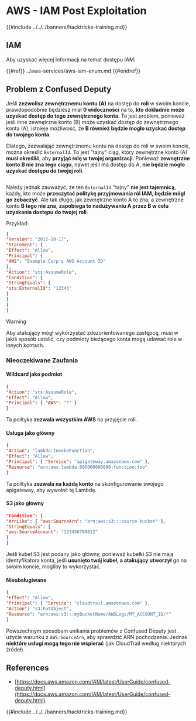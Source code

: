 # AWS - IAM Post Exploitation

{{#include ../../../banners/hacktricks-training.md}}

## IAM

Aby uzyskać więcej informacji na temat dostępu IAM:

{{#ref}}
../aws-services/aws-iam-enum.md
{{#endref}}

## Problem z Confused Deputy

Jeśli **zezwolisz zewnętrznemu kontu (A)** na dostęp do **roli** w swoim koncie, prawdopodobnie będziesz miał **0 widoczności** na to, **kto dokładnie może uzyskać dostęp do tego zewnętrznego konta**. To jest problem, ponieważ jeśli inne zewnętrzne konto (B) może uzyskać dostęp do zewnętrznego konta (A), istnieje możliwość, że **B również będzie mogło uzyskać dostęp do twojego konta**.

Dlatego, zezwalając zewnętrznemu kontu na dostęp do roli w swoim koncie, można określić `ExternalId`. To jest "tajny" ciąg, który zewnętrzne konto (A) **musi określić**, aby **przyjąć rolę w twojej organizacji**. Ponieważ **zewnętrzne konto B nie zna tego ciągu**, nawet jeśli ma dostęp do A, **nie będzie mogło uzyskać dostępu do twojej roli**.

<figure><img src="../../../images/image (95).png" alt=""><figcaption></figcaption></figure>

Należy jednak zauważyć, że ten `ExternalId` "tajny" **nie jest tajemnicą**, każdy, kto może **przeczytać politykę przyjmowania ról IAM, będzie mógł go zobaczyć**. Ale tak długo, jak zewnętrzne konto A to zna, a zewnętrzne konto **B tego nie zna**, **zapobiega to nadużywaniu A przez B w celu uzyskania dostępu do twojej roli**.

Przykład:
```json
{
"Version": "2012-10-17",
"Statement": {
"Effect": "Allow",
"Principal": {
"AWS": "Example Corp's AWS Account ID"
},
"Action": "sts:AssumeRole",
"Condition": {
"StringEquals": {
"sts:ExternalId": "12345"
}
}
}
}
```
> [!WARNING]
> Aby atakujący mógł wykorzystać zdezorientowanego zastępcę, musi w jakiś sposób ustalić, czy podmioty bieżącego konta mogą udawać role w innych kontach.

### Nieoczekiwane Zaufania

#### Wildcard jako podmiot
```json
{
"Action": "sts:AssumeRole",
"Effect": "Allow",
"Principal": { "AWS": "*" }
}
```
Ta polityka **zezwala wszystkim AWS** na przyjęcie roli.

#### Usługa jako główny
```json
{
"Action": "lambda:InvokeFunction",
"Effect": "Allow",
"Principal": { "Service": "apigateway.amazonaws.com" },
"Resource": "arn:aws:lambda:000000000000:function:foo"
}
```
Ta polityka **zezwala na każdą konto** na skonfigurowanie swojego apigateway, aby wywołać tę Lambdę.

#### S3 jako główny
```json
"Condition": {
"ArnLike": { "aws:SourceArn": "arn:aws:s3:::source-bucket" },
"StringEquals": {
"aws:SourceAccount": "123456789012"
}
}
```
Jeśli kubeł S3 jest podany jako główny, ponieważ kubełki S3 nie mają identyfikatora konta, jeśli **usunięto twój kubeł, a atakujący utworzył** go na swoim koncie, mogliby to wykorzystać.

#### Nieobsługiwane
```json
{
"Effect": "Allow",
"Principal": { "Service": "cloudtrail.amazonaws.com" },
"Action": "s3:PutObject",
"Resource": "arn:aws:s3:::myBucketName/AWSLogs/MY_ACCOUNT_ID/*"
}
```
Powszechnym sposobem unikania problemów z Confused Deputy jest użycie warunku z `AWS:SourceArn`, aby sprawdzić ARN pochodzenia. Jednak **niektóre usługi mogą tego nie wspierać** (jak CloudTrail według niektórych źródeł).

## References

- [https://docs.aws.amazon.com/IAM/latest/UserGuide/confused-deputy.html](https://docs.aws.amazon.com/IAM/latest/UserGuide/confused-deputy.html)

{{#include ../../../banners/hacktricks-training.md}}
